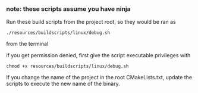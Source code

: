 ### note: these scripts assume you have ninja

Run these build scripts from the project root, so they would be ran as 
```
./resources/buildscripts/linux/debug.sh
```
 from the  terminal

if you get permission denied, first give the script executable privileges with
```
chmod +x resources/buildscripts/linux/debug.sh
```

If you change the name of the project in the root CMakeLists.txt, update the scripts to execute the new name of the binary.
